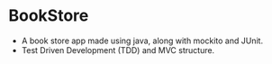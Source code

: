 # BookStore
<ul>
<li>A book store app made using java, along with mockito and JUnit.</li>
<li>Test Driven Development (TDD) and MVC structure.</li>
</ul>

